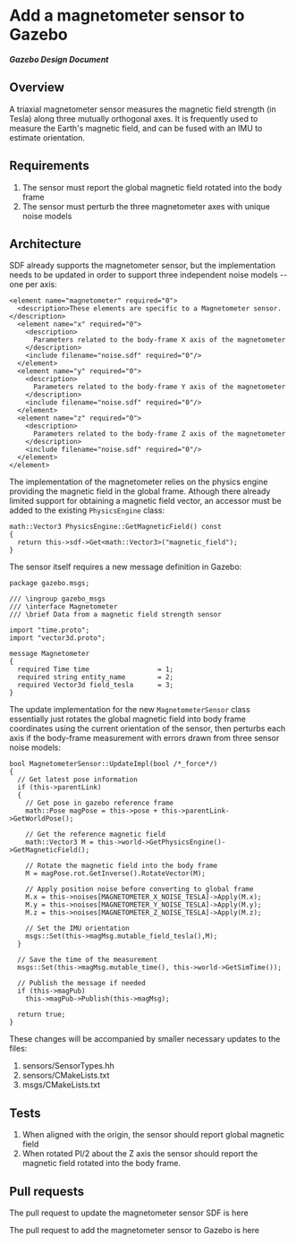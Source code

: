 # Add a magnetometer sensor to Gazebo
***Gazebo Design Document***

## Overview 

A triaxial magnetometer sensor measures the magnetic field strength (in Tesla) 
along three mutually orthogonal axes. It is frequently used to measure the 
Earth's magnetic field, and can be fused with an IMU to estimate orientation.
 
## Requirements

1. The sensor must report the global magnetic field rotated into the body frame
1. The sensor must perturb the three magnetometer axes with unique noise models

## Architecture

SDF already supports the magnetometer sensor, but the implementation needs to be
updated in order to support three independent noise models -- one per axis:

```
<element name="magnetometer" required="0">
  <description>These elements are specific to a Magnetometer sensor.</description>
  <element name="x" required="0">
    <description>
      Parameters related to the body-frame X axis of the magnetometer
    </description>
    <include filename="noise.sdf" required="0"/>
  </element>
  <element name="y" required="0">
    <description>
      Parameters related to the body-frame Y axis of the magnetometer
    </description>
    <include filename="noise.sdf" required="0"/>
  </element>
  <element name="z" required="0">
    <description>
      Parameters related to the body-frame Z axis of the magnetometer
    </description>
    <include filename="noise.sdf" required="0"/>
  </element>
</element>
```

The implementation of the magnetometer relies on the physics engine providing
the magnetic field in the global frame. Athough there already limited support 
for obtaining a magnetic field vector, an accessor must be added to the
existing ```PhysicsEngine``` class:

```
math::Vector3 PhysicsEngine::GetMagneticField() const
{
  return this->sdf->Get<math::Vector3>("magnetic_field");
}
```

The sensor itself requires a new message definition in Gazebo:

```
package gazebo.msgs;

/// \ingroup gazebo_msgs
/// \interface Magnetometer
/// \brief Data from a magnetic field strength sensor

import "time.proto";
import "vector3d.proto";

message Magnetometer
{
  required Time time                 = 1;
  required string entity_name        = 2;
  required Vector3d field_tesla      = 3;
}
```

The update implementation for the new ```MagnetometerSensor``` class essentially
just rotates the global magnetic field into body frame coordinates using the
current orientation of the sensor, then perturbs each axis if the body-frame 
measurement with errors drawn from three sensor noise models:

```
bool MagnetometerSensor::UpdateImpl(bool /*_force*/)
{
  // Get latest pose information
  if (this->parentLink)
  {
    // Get pose in gazebo reference frame
    math::Pose magPose = this->pose + this->parentLink->GetWorldPose();

    // Get the reference magnetic field
    math::Vector3 M = this->world->GetPhysicsEngine()->GetMagneticField();

    // Rotate the magnetic field into the body frame
    M = magPose.rot.GetInverse().RotateVector(M);

    // Apply position noise before converting to global frame
    M.x = this->noises[MAGNETOMETER_X_NOISE_TESLA]->Apply(M.x);
    M.y = this->noises[MAGNETOMETER_Y_NOISE_TESLA]->Apply(M.y);
    M.z = this->noises[MAGNETOMETER_Z_NOISE_TESLA]->Apply(M.z);

    // Set the IMU orientation
    msgs::Set(this->magMsg.mutable_field_tesla(),M);
  }

  // Save the time of the measurement
  msgs::Set(this->magMsg.mutable_time(), this->world->GetSimTime());

  // Publish the message if needed
  if (this->magPub)
    this->magPub->Publish(this->magMsg);

  return true;
}
```
These changes will be accompanied by smaller necessary updates to the files:

1. sensors/SensorTypes.hh
2. sensors/CMakeLists.txt
2. msgs/CMakeLists.txt

## Tests ##

1. When aligned with the origin, the sensor should report global magnetic field
2. When rotated PI/2 about the Z axis the sensor should report the magnetic
   field rotated into the body frame.

## Pull requests ##

The pull request to update the magnetometer sensor SDF is here

The pull request to add the magnetometer sensor to Gazebo is here
